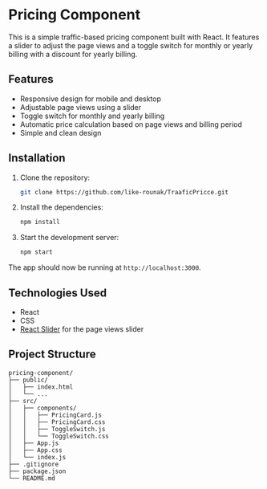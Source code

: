 # Pricing Component

This is a simple traffic-based pricing component built with React. It features a slider to adjust the page views and a toggle switch for monthly or yearly billing with a discount for yearly billing.

## Features

- Responsive design for mobile and desktop
- Adjustable page views using a slider
- Toggle switch for monthly and yearly billing
- Automatic price calculation based on page views and billing period
- Simple and clean design

## Installation

1. Clone the repository:

    ```sh
    git clone https://github.com/like-rounak/TraaficPricce.git
    ```


2. Install the dependencies:

    ```sh
    npm install
    ```

3. Start the development server:

    ```sh
    npm start
    ```

The app should now be running at `http://localhost:3000`.

## Technologies Used

- React
- CSS
- [React Slider](https://github.com/zillow/react-slider) for the page views slider

## Project Structure

```plaintext
pricing-component/
├── public/
│   ├── index.html
│   └── ...
├── src/
│   ├── components/
│   │   ├── PricingCard.js
│   │   ├── PricingCard.css
│   │   ├── ToggleSwitch.js
│   │   └── ToggleSwitch.css
│   ├── App.js
│   ├── App.css
│   └── index.js
├── .gitignore
├── package.json
└── README.md
